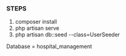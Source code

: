 ### STEPS

1. composer install
2. php artisan serve
3. php artisan db::seed --class=UserSeeder

Database = hospital_management
